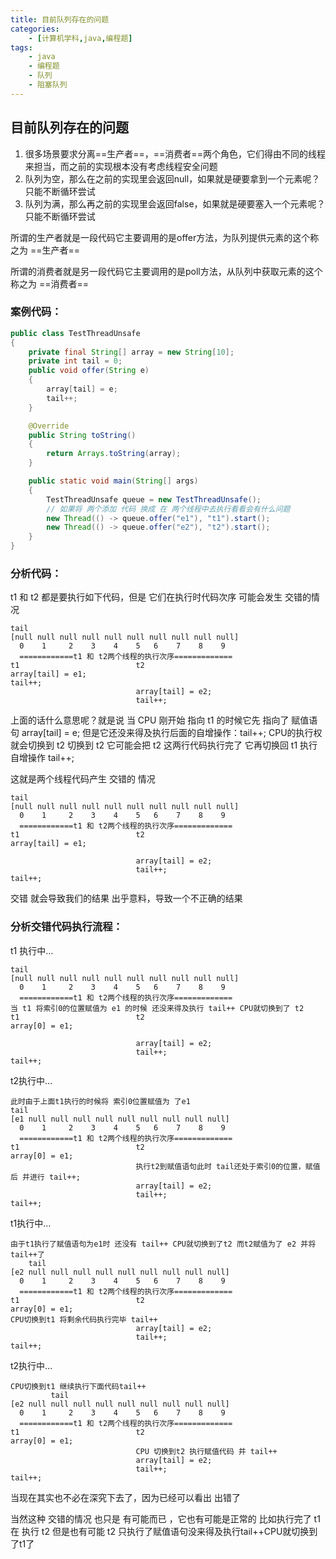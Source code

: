 ```yaml
---
title: 目前队列存在的问题
categories:
    - [计算机学科,java,编程题]
tags:
    - java
    - 编程题
    - 队列
    - 阻塞队列
---
```


## 目前队列存在的问题

1.  很多场景要求分离==生产者==，==消费者==两个角色，它们得由不同的线程来担当，而之前的实现根本没有考虑线程安全问题
2.  队列为空，那么在之前的实现里会返回null，如果就是硬要拿到一个元素呢？只能不断循环尝试
3.  队列为满，那么再之前的实现里会返回false，如果就是硬要塞入一个元素呢？只能不断循环尝试

所谓的生产者就是一段代码它主要调用的是offer方法，为队列提供元素的这个称之为 ==生产者==

所谓的消费者就是另一段代码它主要调用的是poll方法，从队列中获取元素的这个称之为 ==消费者==

### 案例代码：

```java
public class TestThreadUnsafe
{
    private final String[] array = new String[10];
    private int tail = 0;
    public void offer(String e)
    {
        array[tail] = e;
        tail++;
    }

    @Override
    public String toString()
    {
        return Arrays.toString(array);
    }

    public static void main(String[] args)
    {
        TestThreadUnsafe queue = new TestThreadUnsafe();
        // 如果将 两个添加 代码 换成 在 两个线程中去执行看看会有什么问题
        new Thread(() -> queue.offer("e1"), "t1").start();
        new Thread(() -> queue.offer("e2"), "t2").start();
    }
}
```

### 分析代码：

t1 和 t2 都是要执行如下代码，但是 它们在执行时代码次序 可能会发生 交错的情况

```
tail
[null null null null null null null null null null]
  0    1     2    3    4    5   6    7    8    9
  ============t1 和 t2两个线程的执行次序=============
t1                          t2
array[tail] = e1;
tail++;
                            array[tail] = e2;
                            tail++;
```

上面的话什么意思呢？就是说 当 CPU 刚开始 指向 t1 的时候它先 指向了 赋值语句 array[tail] = e; 但是它还没来得及执行后面的自增操作：tail++; CPU的执行权就会切换到 t2 切换到 t2 它可能会把 t2 这两行代码执行完了 它再切换回 t1 执行 自增操作 tail++;

这就是两个线程代码产生 交错的 情况

```
tail
[null null null null null null null null null null]
  0    1     2    3    4    5   6    7    8    9
  ============t1 和 t2两个线程的执行次序=============
t1                          t2
array[tail] = e1;

                            array[tail] = e2;
                            tail++;
tail++;
```

交错 就会导致我们的结果 出乎意料，导致一个不正确的结果

### 分析交错代码执行流程：

t1 执行中…

```
tail
[null null null null null null null null null null]
  0    1     2    3    4    5   6    7    8    9
  ============t1 和 t2两个线程的执行次序=============
当 t1 将索引0的位置赋值为 e1 的时候 还没来得及执行 tail++ CPU就切换到了 t2
t1                          t2
array[0] = e1;

                            array[tail] = e2;
                            tail++;
tail++;
```

t2执行中…

```
此时由于上面t1执行的时候将 索引0位置赋值为 了e1
tail
[e1 null null null null null null null null null]
  0    1     2    3    4    5   6    7    8    9
  ============t1 和 t2两个线程的执行次序=============
t1                          t2
array[0] = e1;
                            执行t2到赋值语句此时 tail还处于索引0的位置，赋值后 并进行 tail++;
                            array[tail] = e2;
                            tail++;
tail++;
```

t1执行中…

```
由于t1执行了赋值语句为e1时 还没有 tail++ CPU就切换到了t2 而t2赋值为了 e2 并将tail++了
    tail
[e2 null null null null null null null null null]
  0    1     2    3    4    5   6    7    8    9
  ============t1 和 t2两个线程的执行次序=============
t1                          t2
array[0] = e1;
CPU切换到t1 将剩余代码执行完毕 tail++
                            array[tail] = e2;
                            tail++;
tail++;
```

t2执行中…

```
CPU切换到t1 继续执行下面代码tail++
         tail
[e2 null null null null null null null null null]
  0    1     2    3    4    5   6    7    8    9
  ============t1 和 t2两个线程的执行次序=============
t1                          t2
array[0] = e1;
                            CPU 切换到t2 执行赋值代码 并 tail++
                            array[tail] = e2;
                            tail++;
tail++;
```

当现在其实也不必在深究下去了，因为已经可以看出 出错了

当然这种 交错的情况 也只是 有可能而已 ，它也有可能是正常的 比如执行完了 t1 在 执行 t2 但是也有可能 t2 只执行了赋值语句没来得及执行tail++CPU就切换到了t1了